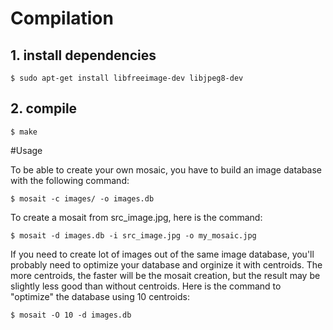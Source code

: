 # Compilation

## 1. install dependencies 

    $ sudo apt-get install libfreeimage-dev libjpeg8-dev

## 2. compile

    $ make

#Usage

To be able to create your own mosaic, you have to build an image database with the following command:

    $ mosait -c images/ -o images.db

To create a mosait from src_image.jpg, here is the command:

    $ mosait -d images.db -i src_image.jpg -o my_mosaic.jpg

If you need to create lot of images out of the same image database, you'll probably need to optimize your database and orginize it with centroids. The more centroids, the faster will be the mosait creation, but the result may be slightly less good than without centroids. Here is the command to "optimize" the database using 10 centroids:

    $ mosait -O 10 -d images.db
